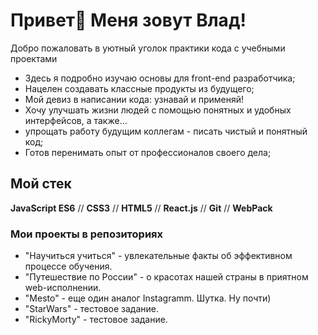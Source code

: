 # Привет👋 Меня зовут Влад!

Добро пожаловать в уютный уголок практики кода c учебными проектами

* Здесь я подробно изучаю основы для front-end разработчика;
* Нацелен создавать классные продукты из будущего;
* Мой девиз в написании кода: узнавай и применяй!
* Хочу улучшать жизни людей с помощью понятных и удобных интерфейсов, а также... 
* упрощать работу будущим коллегам - писать чистый и понятный код;
* Готов перенимать опыт от профессионалов своего дела;

## Мой стек

**JavaScript ES6** // **CSS3** // **HTML5** // **React.js** // **Git** // **WebPack**

### Мои проекты в репозиториях

* "Научиться учиться" - увлекательные факты об эффективном процессе обучения. 
* "Путешествие по России" - о красотах нашей страны в приятном web-исполнении.
* "Mesto" - еще один аналог Instagramm. Шутка. Ну почти)
* "StarWars" - тестовое задание.
* "RickyMorty" - тестовое задание.
